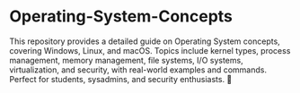 # Operating-System-Concepts
This repository provides a detailed guide on Operating System concepts, covering Windows, Linux, and macOS. Topics include kernel types, process management, memory management, file systems, I/O systems, virtualization, and security, with real-world examples and commands. Perfect for students, sysadmins, and security enthusiasts. 🚀
